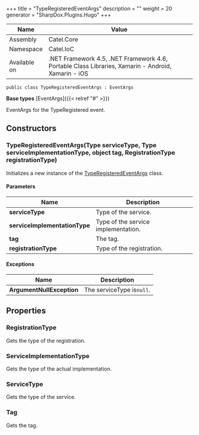 

+++
title = "TypeRegisteredEventArgs" 
description = ""
weight = 20
generator = "SharpDox.Plugins.Hugo"
+++

Name|Value
---|---
Assembly|Catel.Core
Namespace|Catel.IoC
Available on|.NET Framework 4.5, .NET Framework 4.6, Portable Class Libraries, Xamarin - Android, Xamarin - iOS

```
public class TypeRegisteredEventArgs : EventArgs
```

**Base types**
[EventArgs]({{< relref "#" >}})

EventArgs for the TypeRegistered event.

## Constructors

### TypeRegisteredEventArgs(Type serviceType, Type serviceImplementationType, object tag, RegistrationType registrationType)

Initializes a new instance of the [TypeRegisteredEventArgs](#) class.

#### Parameters

Name|Description
---|---
**serviceType**|Type of the service.
**serviceImplementationType**|Type of the service implementation.
**tag**|The tag.
**registrationType**|Type of the registration.

#### Exceptions

Name|Description
---|---
**ArgumentNullException**|The serviceType is`null`.

## Properties

### RegistrationType

Gets the type of the registration.

### ServiceImplementationType

Gets the type of the actual implementation.

### ServiceType

Gets the type of the service.

### Tag

Gets the tag.

